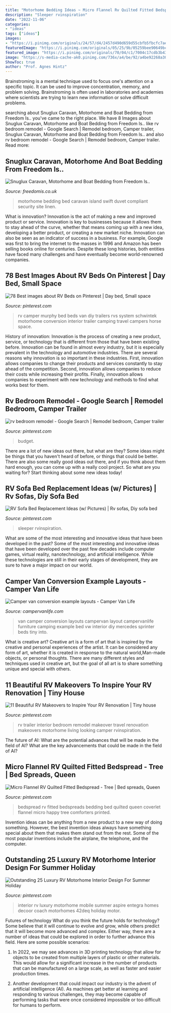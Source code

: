 ```yaml
---
title: "Motorhome Bedding Ideas ~ Micro Flannel Rv Quilted Fitted Bedspread"
description: "Sleeper rvinspiration"
date: "2022-11-06"
categories:
- "ideas"
tags: ["ideas"]
images:
- "https://i.pinimg.com/originals/24/57/d4/2457d490d659d55cbfb5fbcfc7ae8b2e.jpg"
featuredImage: "https://i.pinimg.com/originals/05/25/9b/05259bee90649bc8de4e108fa308c8f1.jpg"
featured_image: "https://i.pinimg.com/originals/70/04/c1/7004c17cdb3b43f0d9fa9c42a07e75ed.jpg"
image: "https://s-media-cache-ak0.pinimg.com/736x/a4/be/92/a4be92268a30a046fba7117f768f0302.jpg"
ShowToc: true
author: "Prof. Agnes Hintz"
---
```



Brainstroming is a mental technique used to focus one's attention on a specific topic. It can be used to improve concentration, memory, and problem solving. Brainstroming is often used in laboratories and academies where scientists are trying to learn new information or solve difficult problems.

	

		
searching about Snuglux Caravan, Motorhome and Boat Bedding from Freedom Is.. you've came to the right place. We have 8 Images about Snuglux Caravan, Motorhome and Boat Bedding from Freedom Is.. like rv bedroom remodel - Google Search | Remodel bedroom, Camper trailer, Snuglux Caravan, Motorhome and Boat Bedding from Freedom Is.. and also rv bedroom remodel - Google Search | Remodel bedroom, Camper trailer. Read more:
		
    
## Snuglux Caravan, Motorhome And Boat Bedding From Freedom Is..

<img loading=lazy src="http://www.freedomis.co.uk/ekmps/shops/freedomis/resources/Design/swift-elegance-island-bed-1.jpg" onerror="this.onerror=null;this.src='https://tse2.mm.bing.net/th?id=OIP.b0Nm5UZSVcrKdZHj2EjrvQHaE7&amp;pid=15.1';" alt="Snuglux Caravan, Motorhome and Boat Bedding from Freedom Is..">

_Source: freedomis.co.uk_

>motorhome bedding bed caravan island swift duvet compliant security site linen. 

	

What is innovation?
Innovation is the act of making a new and improved product or service. Innovation is key to businesses because it allows them to stay ahead of the curve, whether that means coming up with a new idea, developing a better product, or creating a new market niche. Innovation can also be seen as an indicator of success in a business. For example, Google was first to bring the internet to the masses in 1996 and Amazon has been selling books online for centuries. Despite these long histories, both entities have faced many challenges and have eventually become world-renowned companies.

    
## 78 Best Images About RV Beds On Pinterest | Day Bed, Small Space

<img loading=lazy src="https://s-media-cache-ak0.pinimg.com/736x/a4/be/92/a4be92268a30a046fba7117f768f0302.jpg" onerror="this.onerror=null;this.src='https://tse1.mm.bing.net/th?id=OIP.O7siezwj6jf_5BlTUzDWOQHaFU&amp;pid=15.1';" alt="78 Best images about RV Beds on Pinterest | Day bed, Small space">

_Source: pinterest.com_

>rv camper murphy bed beds van diy trailers rvs system schwintek motorhome conversion interior trailer camping travel campers horse space. 

	

History of innovation:
Innovation is the process of creating a new product, service, or technology that is different from those that have been existing before. Innovation can be found in almost every industry, but it is especially prevalent in the technology and automotive industries. There are several reasons why innovation is so important in these industries. First, innovation allows companies to change their products and services constantly to stay ahead of the competition. Second, innovation allows companies to reduce their costs while increasing their profits. Finally, innovation allows companies to experiment with new technology and methods to find what works best for them.

    
## Rv Bedroom Remodel - Google Search | Remodel Bedroom, Camper Trailer

<img loading=lazy src="https://i.pinimg.com/originals/05/25/9b/05259bee90649bc8de4e108fa308c8f1.jpg" onerror="this.onerror=null;this.src='https://tse4.mm.bing.net/th?id=OIP.QvTcD8V7TAnq89DRN8538QHaFj&amp;pid=15.1';" alt="rv bedroom remodel - Google Search | Remodel bedroom, Camper trailer">

_Source: pinterest.com_

>budget. 

	

There are a lot of new ideas out there, but what are they? Some ideas might be things that you haven't heard of before, or things that could be better. There are also some really good ideas out there, and if you think about them hard enough, you can come up with a really cool project. So what are you waiting for? Start thinking about some new ideas today!

    
## RV Sofa Bed Replacement Ideas (w/ Pictures) | Rv Sofas, Diy Sofa Bed

<img loading=lazy src="https://i.pinimg.com/originals/24/57/d4/2457d490d659d55cbfb5fbcfc7ae8b2e.jpg" onerror="this.onerror=null;this.src='https://tse2.mm.bing.net/th?id=OIP.BdQbp8LwSMzPh2_7kUizLAHaFj&amp;pid=15.1';" alt="RV Sofa Bed Replacement Ideas (w/ Pictures) | Rv sofas, Diy sofa bed">

_Source: pinterest.com_

>sleeper rvinspiration. 

	

What are some of the most interesting and innovative ideas that have been developed in the past?
Some of the most interesting and innovative ideas that have been developed over the past few decades include computer games, virtual reality, nanotechnology, and artificial intelligence. While these technologies are still in their early stages of development, they are sure to have a major impact on our world.

    
## Camper Van Conversion Example Layouts - Camper Van Life

<img loading=lazy src="https://www.campervanlife.com/wp-content/uploads/2006/04/t4black3.JPG" onerror="this.onerror=null;this.src='https://tse1.mm.bing.net/th?id=OIP.cyO5wAX7c6G6I5iZa0k8xAHaFj&amp;pid=15.1';" alt="Camper van conversion example layouts - Camper Van Life">

_Source: campervanlife.com_

>van camper conversion layouts campervan layout campervanlife furniture camping example bed vw interior diy mercedes sprinter beds tiny into. 

	

What is creative art?
Creative art is a form of art that is inspired by the creative and personal experiences of the artist. It can be considered any form of art, whether it is created in response to the natural world,Man-made objects, or personal thoughts. There are many different styles and techniques used in creative art, but the goal of all art is to share something unique and special with others.

    
## 11 Beautiful RV Makeovers To Inspire Your RV Renovation | Tiny House

<img loading=lazy src="https://i.pinimg.com/736x/df/2b/ab/df2babc327ca584df143fd074f5c4363.jpg" onerror="this.onerror=null;this.src='https://tse3.mm.bing.net/th?id=OIP.2cg4B96EeyZfPwPBI_jn1wHaJQ&amp;pid=15.1';" alt="11 Beautiful RV Makeovers to Inspire Your RV Renovation | Tiny house">

_Source: pinterest.com_

>rv trailer interior bedroom remodel makeover travel renovation makeovers motorhome living looking camper rvinspiration. 

	

The future of AI: What are the potential advances that will be made in the field of AI?
What are the key advancements that could be made in the field of AI?

    
## Micro Flannel RV Quilted Fitted Bedspread - Tree | Bed Spreads, Queen

<img loading=lazy src="https://i.pinimg.com/originals/70/04/c1/7004c17cdb3b43f0d9fa9c42a07e75ed.jpg" onerror="this.onerror=null;this.src='https://tse1.mm.bing.net/th?id=OIP.2KFKiZ8srXy5020CcbMhbQHaG2&amp;pid=15.1';" alt="Micro Flannel RV Quilted Fitted Bedspread - Tree | Bed spreads, Queen">

_Source: pinterest.com_

>bedspread rv fitted bedspreads bedding bed quilted queen coverlet flannel micro happy tree comforters printed. 

	

Invention ideas can be anything from a new product to a new way of doing something. However, the best invention ideas always have something special about them that makes them stand out from the rest. Some of the most popular inventions include the airplane, the telephone, and the computer.

    
## Outstanding 25 Luxury RV Motorhome Interior Design For Summer Holiday

<img loading=lazy src="https://i.pinimg.com/originals/39/c2/93/39c293f035742e6eb28773164b9f4dfc.jpg" onerror="this.onerror=null;this.src='https://tse1.mm.bing.net/th?id=OIP.Giz6LJ-l8pC-C2AFwEyeEgHaE8&amp;pid=15.1';" alt="Outstanding 25 Luxury RV Motorhome Interior Design For Summer Holiday">

_Source: pinterest.com_

>interior rv luxury motorhome mobile summer aspire entegra homes decoor coach motorhomes 42deq holiday motor. 

	

Futures of technology
What do you think the future holds for technology? Some believe that it will continue to evolve and grow, while others predict that it will become more advanced and complex. Either way, there are a number of ideas that could be explored in order to further advance this field. Here are some possible scenarios:
1) In 2022, we may see advances in 3D printing technology that allow for objects to be created from multiple layers of plastic or other materials. This would allow for a significant increase in the number of products that can be manufactured on a large scale, as well as faster and easier production times.

2) Another development that could impact our industry is the advent of artificial intelligence (AI). As machines get better at learning and responding to various challenges, they may become capable of performing tasks that were once considered impossible or too difficult for humans to perform.

